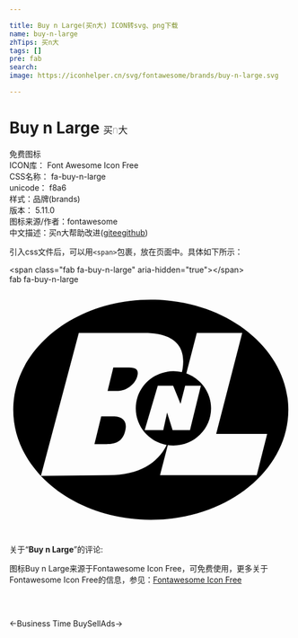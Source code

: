 ```yaml
---

title: Buy n Large(买n大) ICON转svg、png下载
name: buy-n-large
zhTips: 买n大
tags: []
pre: fab
search: 
image: https://iconhelper.cn/svg/fontawesome/brands/buy-n-large.svg

---
```


# Buy n Large  <small style="font-size: 60%;font-weight: 100">买n大</small>


<div class="detail-page">
<p>
<span><span class="badge-success badge">免费图标</span> </span>
<br/>
<span>
ICON库：
<span class="badge-secondary badge">Font Awesome Icon Free</span> 
</span>
<br/>
<span>
CSS名称：
<span class="badge-secondary badge">fa-buy-n-large</span> 
</span>
<br/>
<span>
unicode：
<span class="badge-secondary badge">f8a6</span> 
<copy-btn content='f8a6' btn-title=""></copy-btn>
<copy-btn :content='String.fromCodePoint(parseInt("f8a6", 16))' btn-title="复制U"></copy-btn>
</span><br/><span>样式：<span class="badge-light badge">品牌(brands)</span></span>
<br/>
<span>
版本：
<span class="badge-secondary badge">5.11.0</span> 
</span>
<br/>
<span>图标来源/作者：<span class="badge-light badge">fontawesome</span></span> 
<br/>
<span class="zh-detail">中文描述：<span class="badge-primary badge">买n大</span><span class="help-link"><span>帮助改进</span>(<a href="https://gitee.com/liuwave/icon-helper/edit/master/json/fontawesome/brands/buy-n-large.json" target="_blank" rel="noopener noreferrer">gitee</a><a href="https://github.com/liuwave/icon-helper/edit/master/json/fontawesome/brands/buy-n-large.json" target="_blank" rel="noopener noreferrer">github</a></span>)</span><br/>
</p>
</div>
<div class="alert alert-dark">
  <i class="fab fa-buy-n-large fa-xs"></i>
  <i class="fab fa-buy-n-large fa-sm"></i>
  <i class="fab fa-buy-n-large fa-lg"></i>
  <i class="fab fa-buy-n-large fa-2x"></i>
  <i class="fab fa-buy-n-large fa-3x"></i>
  <i class="fab fa-buy-n-large fa-5x"></i>
  <i class="fab fa-buy-n-large fa-7x"></i>
</div>
<div>
  <p>引入css文件后，可以用<code>&lt;span&gt;</code>包裹，放在页面中。具体如下所示：    
  </p>
  <div class="alert alert-primary" style="font-size: 14px">
    &lt;span class="fab fa-buy-n-large" aria-hidden="true"&gt;&lt;/span&gt;
    <copy-btn content='<span class="fab fa-buy-n-large" aria-hidden="true"></span>'></copy-btn>
  </div>
  <div class="alert alert-secondary">
    <i class="fab fa-buy-n-large"
    style="font-size: 24px"
    aria-hidden="true"></i> fab fa-buy-n-large
    <copy-btn content="fab fa-buy-n-large" btn-title="复制图标名称"></copy-btn>
  </div>
</div>
<div id="svg" class="svg-wrap">
<svg xmlns="http://www.w3.org/2000/svg" viewBox="0 0 576 512"><path d="M288 32C133.27 32 7.79 132.32 7.79 256S133.27 480 288 480s280.21-100.32 280.21-224S442.73 32 288 32zm-85.39 357.19L64.1 390.55l77.25-290.74h133.44c63.15 0 84.93 28.65 78 72.84a60.24 60.24 0 0 1-1.5 6.85 77.39 77.39 0 0 0-17.21-1.93c-42.35 0-76.69 33.88-76.69 75.65 0 37.14 27.14 68 62.93 74.45-18.24 37.16-56.16 60.92-117.71 61.52zM358 207.11h32l-22.16 90.31h-35.41l-11.19-35.63-7.83 35.63h-37.83l26.63-90.31h31.34l15 36.75zm145.86 182.08H306.79L322.63 328a78.8 78.8 0 0 0 11.47.83c42.34 0 76.69-33.87 76.69-75.65 0-32.65-21-60.46-50.38-71.06l21.33-82.35h92.5l-53.05 205.36h103.87zM211.7 269.39H187l-13.8 56.47h24.7c16.14 0 32.11-3.18 37.94-26.65 5.56-22.31-7.99-29.82-24.14-29.82zM233 170h-21.34L200 217.71h21.37c18 0 35.38-14.64 39.21-30.14C265.23 168.71 251.07 170 233 170z"/></svg>
</div>
<detail full-name='fa-buy-n-large'></detail>
<div class="icon-detail__container">
<p>关于“<b>Buy n Large</b>”的评论:</p>
</div>
<Vssue title="关于“Buy n Large”的评论" />    
<div><p>图标Buy n Large来源于Fontawesome Icon Free，可免费使用，更多关于  Fontawesome Icon Free的信息，参见：<a target="_blank" href="https://iconhelper.cn/fontawesome.html">Fontawesome Icon Free</a>
</p></div>

<div style="padding:2rem 0 " class="page-nav"><p class="inner"><span class="prev">←<router-link to="/icon/solid/business-time.html">Business Time</router-link></span> <span class="next"><router-link to="/icon/brands/buysellads.html">BuySellAds</router-link>→</span></p></div>
